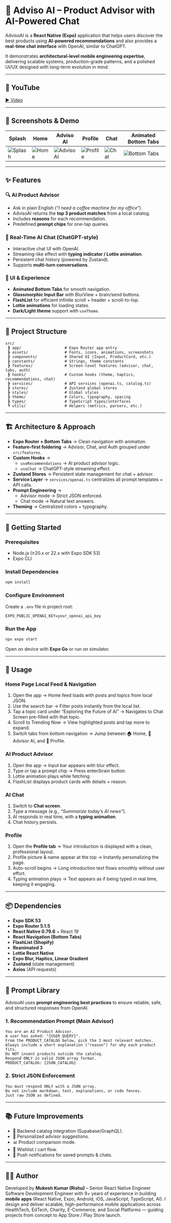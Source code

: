 # 🤖 Adviso AI – Product Advisor with AI-Powered Chat

AdvisoAI is a **React Native (Expo)** application that helps users discover the best products using **AI-powered recommendations** and also provides a **real-time chat interface** with OpenAI, similar to ChatGPT.  

It demonstrates **architectural-level mobile engineering expertise**, delivering scalable systems, production-grade patterns, and a polished UI/UX designed with long-term evolution in mind.

---

## 📸 YouTube

[▶️ Video](https://youtu.be/pUrr-Xig9Ac)

---

## 📸 Screenshots & Demo

| Splash | Home | Adviso AI | Profile | Chat | Animated Bottom Tabs |
|--------|------|-----------|---------|------|----------------------|
| ![Splash](./src/assets/screenshots/splash.gif) | ![Home](./src/assets/screenshots/home.gif) | ![Adviso AI](./src/assets/screenshots/adviso-ai.gif) | ![Profile](./src/assets/screenshots/profile.gif) | ![Chat](./src/assets/screenshots/chat.gif) | ![Bottom Tabs](./src/assets/screenshots/animated-bottom-tab.gif) |

---

## ✨ Features

### 🔍 AI Product Advisor
- Ask in plain English (*“I need a coffee machine for my office”*).  
- AdvisoAI returns the **top 3 product matches** from a local catalog.  
- Includes **reasons** for each recommendation.  
- Predefined **prompt chips** for one-tap queries.  

### 💬 Real-Time AI Chat (ChatGPT-style)
- Interactive chat UI with OpenAI.  
- Streaming-like effect with **typing indicator / Lottie animation**.  
- Persistent chat history (powered by Zustand).  
- Supports **multi-turn conversations**.  

### 🎴 UI & Experience
- **Animated Bottom Tabs** for smooth navigation.  
- **Glassmorphic Input Bar** with BlurView + brain/send buttons.  
- **FlashList** for efficient infinite scroll + header + scroll-to-top.  
- **Lottie animations** for loading states.  
- **Dark/Light theme** support with `useTheme`.  

---

## 📂 Project Structure

```
src/
 ┣ app/                   # Expo Router app entry
 ┣ assets/                # Fonts, icons, animations, screenshots
 ┣ components/            # Shared UI (Input, ProductCard, etc.)
 ┣ constants/             # Strings, theme constants
 ┣ features/              # Screen-level features (advisor, chat, tabs, auth)
 ┣ hooks/                 # Custom hooks (theme, haptics, recommendations, chat)
 ┣ services/              # API services (openai.ts, catalog.ts)
 ┣ stores/                # Zustand global stores
 ┣ styles/                # Global styles
 ┣ theme/                 # Colors, typography, spacing
 ┣ types/                 # TypeScript types/interfaces
 ┗ utils/                 # Helpers (metrics, parsers, etc.)
```

---

## 🏗️ Architecture & Approach

- **Expo Router + Bottom Tabs** → Clean navigation with animation.  
- **Feature-first foldering** → Advisor, Chat, and Auth grouped under `src/features`.  
- **Custom Hooks** →  
  - `useRecommendations` → AI product advisor logic.  
  - `useChat` → ChatGPT-style streaming effect.  
- **Zustand Stores** → Persistent state management for chat + advisor.  
- **Service Layer** → `services/openai.ts` centralizes all prompt templates + API calls.  
- **Prompt Engineering** →  
  - Advisor mode → Strict JSON enforced.  
  - Chat mode → Natural text answers.  
- **Theming** → Centralized colors + typography.  

---

## 🚀 Getting Started

### Prerequisites
- Node.js (≥20.x or 22.x with Expo SDK 53)  
- Expo CLI  

### Install Dependencies
```sh
npm install
```

### Configure Environment
Create a `.env` file in project root:
```
EXPO_PUBLIC_OPENAI_KEY=your_openai_api_key
```

### Run the App
```sh
npx expo start
```

Open on device with **Expo Go** or run on simulator.

---

## 📖 Usage

### Home Page Local Feed & Navigation
1. Open the app → Home feed loads with posts and topics from local JSON.
2. Use the search bar → Filter posts instantly from the local list.
3. Tap a topic card under “Exploring the Future of AI” → Navigates to Chat Screen pre-filled with that topic.
4. Scroll to Trending Now → View highlighted posts and tap more to expand.
5. Switch tabs from bottom navigation → Jump between 🏠 Home, 🧠 Advisor AI, and 👤 Profile.

### AI Product Advisor
1. Open the app → Input bar appears with blur effect.  
2. Type or tap a prompt chip → Press enter/brain button.  
3. Lottie animation plays while fetching.  
4. FlashList displays product cards with details + reason.  

### AI Chat
1. Switch to **Chat screen**.  
2. Type a message (e.g., *“Summarize today’s AI news”*).  
3. AI responds in real time, with a **typing animation**.  
4. Chat history persists.  

### Profile
1. Open the **Profile tab** → Your introduction is displayed with a clean, professional layout.
2. Profile picture & name appear at the top → Instantly personalizing the page.
3. Auto-scroll begins → Long introduction text flows smoothly without user effort.
4. Typing animation plays → Text appears as if being typed in real time, keeping it engaging.

---

## 📦 Dependencies

- **Expo SDK 53**  
- **Expo Router 5.1.5**  
- **React Native 0.79.6** + React 19  
- **React Navigation (Bottom Tabs)**  
- **FlashList (Shopify)**  
- **Reanimated 3**  
- **Lottie React Native**  
- **Expo Blur, Haptics, Linear Gradient**  
- **Zustand** (state management)  
- **Axios** (API requests)  

---

## 📖 Prompt Library

AdvisoAI uses **prompt engineering best practices** to ensure reliable, safe, and structured responses from OpenAI.  

### 1. Recommendation Prompt (Main Advisor)
```text
You are an AI Product Advisor.
A user has asked: "{USER_QUERY}".
From the PRODUCT_CATALOG below, pick the 3 most relevant matches.
Always include a short explanation ("reason") for why each product fits.
Do NOT invent products outside the catalog.
Respond ONLY in valid JSON array format.
PRODUCT_CATALOG: {JSON_CATALOG}
```

### 2. Strict JSON Enforcement
```text
You must respond ONLY with a JSON array.
Do not include markdown, text, explanations, or code fences.
Just raw JSON as defined.
```

---

## 📚 Future Improvements
- 🔗 Backend catalog integration (Supabase/GraphQL).  
- 👤 Personalized advisor suggestions.  
- 📊 Product comparison mode.  
- 🛒 Wishlist / cart flow.  
- 🔔 Push notifications for saved prompts & chats.  

---

## 👨‍💻 Author

Developed by **Mukesh Kumar (Rishu)** – Senior React Native Engineer  
Software Development Engineer with 9+ years of experience in building **mobile apps** (React Native, Expo, Android, iOS, JavaScript, TypeScript, AI). I design and deliver scalable, high-performance mobile applications across HealthTech, EdTech, Charity, E-Commerce, and Social Platforms — guiding projects from concept to App Store / Play Store launch.

